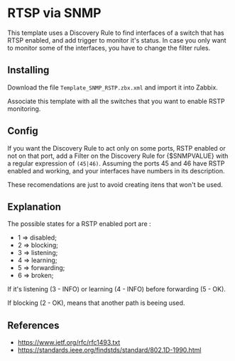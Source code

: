 # RTSP via SNMP

This template uses a Discovery Rule to find interfaces of a switch that has RTSP enabled, and add trigger to monitor it's status. In case you only want to monitor some of the interfaces, you have to change the filter rules.

## Installing

Download the file `Template_SNMP_RSTP.zbx.xml` and import it into Zabbix.

Associate this template with all the switches that you want to enable RSTP monitoring.

## Config

If you want the Discovery Rule to act only on some ports, RSTP enabled or not on that port, add a Filter on the Discovery Rule for {$SNMPVALUE} with a regular expression of `(45|46)`. Assuming the ports 45 and 46 have RSTP enabled and working, and your interfaces have numbers in its description.

These recomendations are just to avoid creating itens that won't be used.

## Explanation

The possible states for a RSTP enabled port are :

- 1 ⇒ disabled;
- 2 ⇒ blocking;
- 3 ⇒ listening;
- 4 ⇒ learning;
- 5 ⇒ forwarding;
- 6 ⇒ broken;

If it's listening (3 - INFO) or learning (4 - INFO) before forwarding (5 - OK).

If blocking (2 - OK), means that another path is beeing used.

## References

* https://www.ietf.org/rfc/rfc1493.txt
* https://standards.ieee.org/findstds/standard/802.1D-1990.html